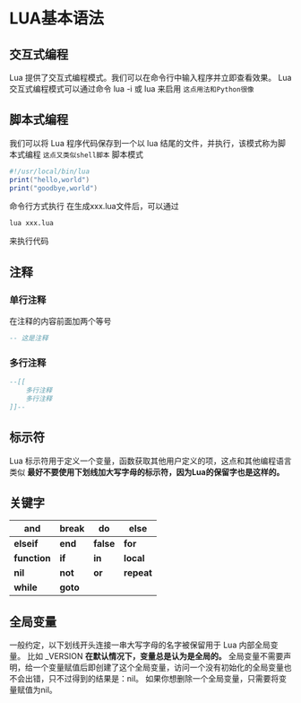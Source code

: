 # LUA基本语法
## 交互式编程
Lua 提供了交互式编程模式。我们可以在命令行中输入程序并立即查看效果。
Lua 交互式编程模式可以通过命令 lua -i 或 lua 来启用
`这点用法和Python很像`

## 脚本式编程
我们可以将 Lua 程序代码保存到一个以 lua 结尾的文件，并执行，该模式称为脚本式编程
`这点又类似shell脚本`
脚本模式
~~~lua
#!/usr/local/bin/lua
print("hello,world")
print("goodbye,world")
~~~
命令行方式执行
在生成xxx.lua文件后，可以通过
~~~shell
lua xxx.lua
~~~
来执行代码
## 注释
### 单行注释
在注释的内容前面加两个等号
~~~lua
-- 这是注释
~~~
### 多行注释
~~~lua
--[[
	多行注释
	多行注释
]]--
~~~
## 标示符
Lua 标示符用于定义一个变量，函数获取其他用户定义的项，这点和其他编程语言类似
**最好不要使用下划线加大写字母的标示符，因为Lua的保留字也是这样的。**

## 关键字

|and|break|do|else|
|--|--|--|--|
|**elseif**|**end**|**false**|**for**|
|**function**|**if**|**in**|**local**|
|**nil**|**not**|**or**|**repeat**|
|**while**|**goto**|||

## 全局变量
一般约定，以下划线开头连接一串大写字母的名字被保留用于 Lua 内部全局变量。
比如 \_VERSION
**在默认情况下，变量总是认为是全局的。**
全局变量不需要声明，给一个变量赋值后即创建了这个全局变量，访问一个没有初始化的全局变量也不会出错，只不过得到的结果是：nil。
如果你想删除一个全局变量，只需要将变量赋值为nil。